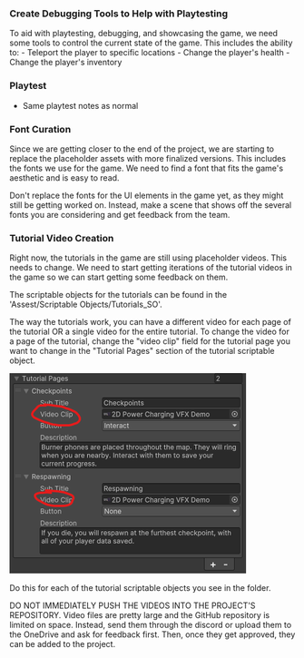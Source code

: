 
### Create Debugging Tools to Help with Playtesting

To aid with playtesting, debugging, and showcasing the game, we need some tools to control the current state of the game. This includes the ability to:
	- Teleport the player to specific locations
	- Change the player's health
	- Change the player's inventory

### Playtest
- Same playtest notes as normal
### Font Curation

Since we are getting closer to the end of the project, we are starting to replace the placeholder assets with more finalized versions. This includes the fonts we use for the game. We need to find a font that fits the game's aesthetic and is easy to read.

Don't replace the fonts for the UI elements in the game yet, as they might still be getting worked on. Instead, make a scene that shows off the several fonts you are considering and get feedback from the team.

### Tutorial Video Creation

Right now, the tutorials in the game are still using placeholder videos. This needs to change. We need to start getting iterations of the tutorial videos in the game so we can start getting some feedback on them.

The scriptable objects for the tutorials can be found in the 'Assest/Scriptable Objects/Tutorials_SO'.

The way the tutorials work, you can have a different video for each page of the tutorial OR a single video for the entire tutorial. To change the video for a page of the tutorial, change the "video clip" field for the tutorial page you want to change in the "Tutorial Pages" section of the tutorial scriptable object.

![](<../../_META/Attachments/Pasted image 20250204200020.png>)

Do this for each of the tutorial scriptable objects you see in the folder.

DO NOT IMMEDIATELY PUSH THE VIDEOS INTO THE PROJECT'S REPOSITORY. Video files are pretty large and the GitHub repository is limited on space. Instead, send them through the discord or upload them to the OneDrive and ask for feedback first. Then, once they get approved, they can be added to the project.
